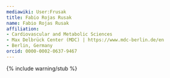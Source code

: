 ```yaml
---
mediawiki: User:Frusak
title: Fabio Rojas Rusak
name: Fabio Rojas Rusak
affiliation:
- Cardiovascular and Metabolic Sciences
- Max Delbrück Center (MDC) | https://www.mdc-berlin.de/en
- Berlin, Germany
orcid: 0000-0002-0637-9467
---
```


{% include warning/stub %}
